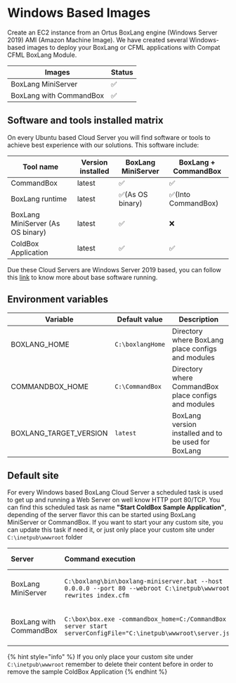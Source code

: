 # Windows Based Images

Create an EC2 instance from an Ortus BoxLang engine \(Windows Server 2019\) AMI \(Amazon Machine Image\).  We have created several Windows-based images to deploy your BoxLang or CFML applications with Compat CFML BoxLang Module.

| Images                        | Status                                          |
| ----------------------------- | ----------------------------------------------- |
| BoxLang MiniServer   | :white_check_mark:                              |
| BoxLang with CommandBox       | :white_check_mark:                              |

## Software and tools installed matrix

On every Ubuntu based Cloud Server you will find software or tools to achieve best experience with our solutions. This software include:

|**Tool name**|**Version installed**|**BoxLang MiniServer**|**BoxLang + CommandBox**|
|-------------|---------------------|------------------------------|---------------------------|
|CommandBox   |latest| :white_check_mark:           | :white_check_mark:        |
|BoxLang runtime|latest|:white_check_mark:(As OS binary)|:white_check_mark:(Into CommandBox)|
|BoxLang MiniServer (As OS binary)|latest|:white_check_mark:|:x:|
|ColdBox Application|latest|:white_check_mark:|:white_check_mark:|

Due these Cloud Servers are Windows Server 2019 based, you can follow this [link](https://azuremarketplace.microsoft.com/en-us/marketplace/apps/microsoftwindowsserver.windowsserver?tab=Overview) to know more about base software running.

## Environment variables

|**Variable**|**Default value**|**Description**|
|-------------|-----------------|--------------|
|BOXLANG_HOME|`C:\boxlangHome`|Directory where BoxLang place configs and modules|
|COMMANDBOX_HOME|`C:\CommandBox`|Directory where CommandBox place configs and modules|
|BOXLANG_TARGET_VERSION| `latest` |BoxLang version installed and to be used for BoxLang|

## Default site
For every Windows based BoxLang Cloud Server a scheduled task is used to get up and running a Web Server on well know HTTP port 80/TCP. You can find this scheduled task as name **"Start ColdBox Sample Application"**, depending of the server flavor this can be started using BoxLang MiniServer or CommandBox. If you want to start your any custom site, you can update this task if need it, or just only place your custom site under `C:\inetpub\wwwroot` folder

|Server|Command execution|Scheduled task name|
|:-----|:----------------|:------------------|
|BoxLang MiniServer|`C:\boxlang\bin\boxlang-miniserver.bat --host 0.0.0.0 --port 80 --webroot C:\inetpub\wwwroot --rewrites index.cfm`|Start ColdBox Sample Application|
|BoxLang with CommandBox|`C:\box\box.exe -commandbox_home=C:/CommandBox server start serverConfigFile="C:\inetpub\wwwroot\server.json"`|Start ColdBox Sample Application|

{% hint style="info" %}
If you only place your custom site under `C:\inetpub\wwwroot` remember to delete their content before in order to remove the sample ColdBox Application
{% endhint %}